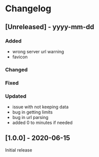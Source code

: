 # Changelog

## [Unreleased] - yyyy-mm-dd

### Added
- wrong server url warning
- favicon

### Changed

### Fixed

### Updated
- issue with not keeping data
- bug in getting limits
- bug in url parsing
- added 0 to minutes if needed

## [1.0.0] - 2020-06-15

Initial release

